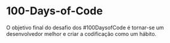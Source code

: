 # 100-Days-of-Code
 O objetivo final do desafio dos #100DaysofCode é tornar-se um desenvolvedor melhor e criar a codificação como um hábito.
